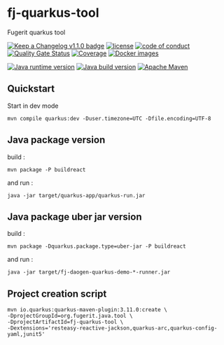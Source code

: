 # fj-quarkus-tool

Fugerit quarkus tool

[![Keep a Changelog v1.1.0 badge](https://img.shields.io/badge/changelog-Keep%20a%20Changelog%20v1.1.0-%23E05735)](https://github.com/fugerit-org/fj-quarkus-tool/blob/master/CHANGELOG.md)
[![license](https://img.shields.io/badge/License-Apache%20License%202.0-teal.svg)](https://opensource.org/licenses/Apache-2.0)
[![code of conduct](https://img.shields.io/badge/conduct-Contributor%20Covenant-purple.svg)](https://github.com/fugerit-org/fj-universe/blob/main/CODE_OF_CONDUCT.md)
[![Quality Gate Status](https://sonarcloud.io/api/project_badges/measure?project=fugerit-org_fj-quarkus-tool&metric=alert_status)](https://sonarcloud.io/summary/new_code?id=fugerit-org_fj-quarkus-tool)
[![Coverage](https://sonarcloud.io/api/project_badges/measure?project=fugerit-org_fj-quarkus-tool&metric=coverage)](https://sonarcloud.io/summary/new_code?id=fugerit-org_fj-quarkus-tool)
[![Docker images](https://img.shields.io/badge/dockerhub-images-important.svg?logo=Docker)](https://hub.docker.com/repository/docker/fugeritorg/fj-quarkus-tool/general)


[![Java runtime version](https://img.shields.io/badge/run%20on-java%2021+-%23113366.svg?style=for-the-badge&logo=openjdk&logoColor=white)](https://universe.fugerit.org/src/docs/versions/java21.html)
[![Java build version](https://img.shields.io/badge/build%20on-GraalVM%2021+-%23ED8B00.svg?style=for-the-badge&logo=openjdk&logoColor=white)](https://universe.fugerit.org/src/docs/versions/gvm21.html)
[![Apache Maven](https://img.shields.io/badge/Apache%20Maven-3.9.0+-C71A36?style=for-the-badge&logo=Apache%20Maven&logoColor=white)](https://universe.fugerit.org/src/docs/versions/maven3_9.html)

## Quickstart

Start in dev mode

```shell script
mvn compile quarkus:dev -Duser.timezone=UTC -Dfile.encoding=UTF-8
```

## Java package version

build :

```shell script
mvn package -P buildreact
```

and run :

```shell script
java -jar target/quarkus-app/quarkus-run.jar
```

## Java package uber jar version

build :

```shell script
mvn package -Dquarkus.package.type=uber-jar -P buildreact
```

and run :

```shell script
java -jar target/fj-daogen-quarkus-demo-*-runner.jar
```

## Project creation script

```shell script
mvn io.quarkus:quarkus-maven-plugin:3.11.0:create \
-DprojectGroupId=org.fugerit.java.tool \
-DprojectArtifactId=fj-quarkus-tool \
-Dextensions='resteasy-reactive-jackson,quarkus-arc,quarkus-config-yaml,junit5'
```